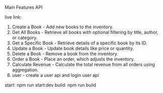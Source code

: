 Main Features API

live link: 

1. Create a Book - Add new books to the inventory.
2. Get All Books - Retrieve all books with optional filtering by title, author, or category.
3. Get a Specific Book - Retrieve details of a specific book by its ID.
4. Update a Book - Update book details like price or quantity.
5. Delete a Book - Remove a book from the inventory.
6. Order a Book - Place an order, which adjusts the inventory.
7. Calculate Revenue - Calculate the total revenue from all orders using aggregation.
8. user - create a user api and login user api 

start: npm run start:dev
build: npm run build

